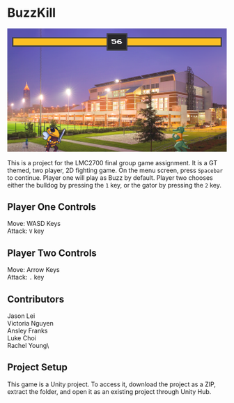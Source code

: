 # BuzzKill

![Game Image](readme.png)

This is a project for the LMC2700 final group game assignment. It is a GT themed, two player, 2D fighting game. On the menu screen, press `Spacebar` to continue. Player one will play as Buzz by default. Player two chooses either the bulldog by pressing the `1` key, or the gator by pressing the `2` key. 

## Player One Controls
Move: WASD Keys\
Attack: `V` key

## Player Two Controls
Move: Arrow Keys\
Attack: `.` key

## Contributors
Jason Lei\
Victoria Nguyen\
Ansley Franks\
Luke Choi\
Rachel Young\

## Project Setup
This game is a Unity project. To access it, download the project as a ZIP, extract the folder, and open it as an existing project through Unity Hub.
